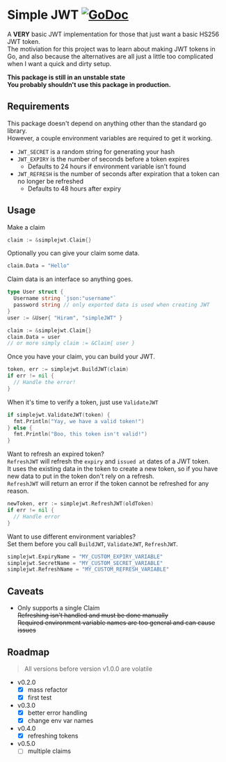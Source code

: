 # Simple JWT [![GoDoc](https://godoc.org/github.com/forgiv/simplejwt?status.svg)](https://godoc.org/github.com/forgiv/simplejwt)

A **VERY** basic JWT implementation for those that just want a basic HS256 JWT token.  
The motiviation for this project was to learn about making JWT tokens in Go, and also because the alternatives are all just a little too complicated when I want a quick and dirty setup.

**This package is still in an unstable state**  
**You probably shouldn't use this package in production.**

## Requirements

This package doesn't depend on anything other than the standard go library.  
However, a couple environment variables are required to get it working.
- `JWT_SECRET` is a random string for generating your hash
- `JWT_EXPIRY` is the number of seconds before a token expires
  - Defaults to 24 hours if environment variable isn't found
- `JWT_REFRESH` is the number of seconds after expiration that a token can no longer be refreshed
  - Defaults to 48 hours after expiry

## Usage

Make a claim
```go
claim := &simplejwt.Claim{}
```

Optionally you can give your claim some data.
```go
claim.Data = "Hello"
```

Claim data is an interface so anything goes.
```go
type User struct {
  Username string `json:"username"`
  password string // only exported data is used when creating JWT
}
user := &User{ "Hiram", "simpleJWT" }

claim := &simplejwt.Claim{}
claim.Data = user
// or more simply claim := &Claim{ user }
```

Once you have your claim, you can build your JWT.
```go
token, err := simplejwt.BuildJWT(claim)
if err != nil {
  // Handle the error!
}
```

When it's time to verify a token, just use `ValidateJWT`
```go
if simplejwt.ValidateJWT(token) {
  fmt.Println("Yay, we have a valid token!")
} else {
  fmt.Println("Boo, this token isn't valid!")
}
```

Want to refresh an expired token?  
`RefreshJWT` will refresh the `expiry` and `issued at` dates of a JWT token.  
It uses the existing data in the token to create a new token, so if you have new data to put in the token don't rely on a refresh.  
`RefreshJWT` will return an error if the token cannot be refreshed for any reason.
```go
newToken, err := simplejwt.RefreshJWT(oldToken)
if err != nil {
  // Handle error
}
```

Want to use different environment variables?  
Set them before you call `BuildJWT`, `ValidateJWT`, `RefreshJWT`.
```go
simplejwt.ExpiryName = "MY_CUSTOM_EXPIRY_VARIABLE"
simplejwt.SecretName = "MY_CUSTOM_SECRET_VARIABLE"
simplejwt.RefreshName = "MY_CUSTOM_REFRESH_VARIABLE"
```

## Caveats

- Only supports a single Claim  
~~Refreshing isn't handled and must be done manually~~  
~~Required environment variable names are too general and can cause issues~~  

## Roadmap

> All versions before version v1.0.0 are volatile

- v0.2.0
  - [x] mass refactor
  - [x] first test
- v0.3.0
  - [x] better error handling
  - [x] change env var names
- v0.4.0
  - [x] refreshing tokens
- v0.5.0
  - [ ] multiple claims
